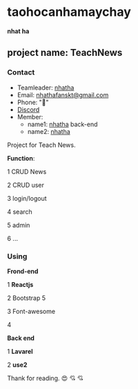 # **taohocanhamaychay**
__nhat ha__ 

## project name: **TeachNews**

### Contact


* Teamleader:  [nhatha](https://github.com/nhatha240)
* Email: [nhathafanskt@gmail.com](email:nhathafanskt@gmail.com)
* Phone: ":smiling_face_with_three_hearts:"
* [Discord](https://discord.gg/3AXYgvSTGU)
* Member:
  * name1: [nhatha](https://github.com/nhatha240) back-end
  * name2: [nhatha](https://github.com/nhatha240)

Project for Teach News.

__Function__:

1 CRUD News

2 CRUD user

3 login/logout

4 search

5 admin

6 ...


### Using

__Frond-end__

1 __Reactjs__

2 Bootstrap 5

3 Font-awesome

4  

**Back end**

1 __Lavarel__

2 __use2__

Thank for reading. :heart_eyes:  :cupid: :cupid:

